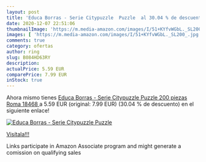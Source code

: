 ```yaml
---
layout: post
title: 'Educa Borras - Serie Citypuzzle  Puzzle  al 30.04 % de descuento'
date: 2020-12-07 22:51:06
thumbnailImage: 'https://m.media-amazon.com/images/I/51+KYfvWGbL._SL200_.jpg'
images: [ 'https://m.media-amazon.com/images/I/51+KYfvWGbL._SL200_.jpg' ]
comments: true
category: ofertas
author: ring
slug: B084HD63RY
description:
actualPrice: 5.59 EUR
comparePrice: 7.99 EUR
inStock: true
---
```


Ahora mismo tienes [Educa Borras - Serie Citypuzzle  Puzzle 200 piezas  Roma  18468 ](https://www.amazon.es/dp/B084HD63RY/?tag=tolees-21) a 5.59 EUR (original: 7.99 EUR) (30.04 %  de descuento) en el siguiente enlace!

[![Educa Borras - Serie Citypuzzle  Puzzle ](https://m.media-amazon.com/images/I/51+KYfvWGbL._SL200_.jpg)](https://www.amazon.es/dp/B084HD63RY/?tag=tolees-21)

[Visítala!!!](https://www.amazon.es/dp/B084HD63RY/?tag=tolees-21)

Links participate in Amazon Associate program and might generate a comission on qualifying sales
